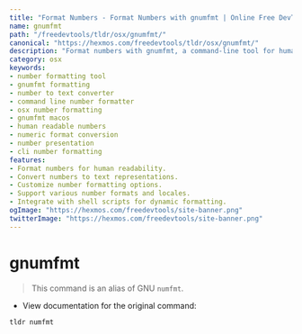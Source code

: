 ```yaml
---
title: "Format Numbers - Format Numbers with gnumfmt | Online Free DevTools by Hexmos"
name: gnumfmt
path: "/freedevtools/tldr/osx/gnumfmt/"
canonical: "https://hexmos.com/freedevtools/tldr/osx/gnumfmt/"
description: "Format numbers with gnumfmt, a command-line tool for human-readable number formatting. Convert numbers to text formats. Free online tool, no registration required."
category: osx
keywords:
- number formatting tool
- gnumfmt formatting
- number to text converter
- command line number formatter
- osx number formatting
- gnumfmt macos
- human readable numbers
- numeric format conversion
- number presentation
- cli number formatting
features:
- Format numbers for human readability.
- Convert numbers to text representations.
- Customize number formatting options.
- Support various number formats and locales.
- Integrate with shell scripts for dynamic formatting.
ogImage: "https://hexmos.com/freedevtools/site-banner.png"
twitterImage: "https://hexmos.com/freedevtools/site-banner.png"
---
```


# gnumfmt

> This command is an alias of GNU `numfmt`.

- View documentation for the original command:

`tldr numfmt`
